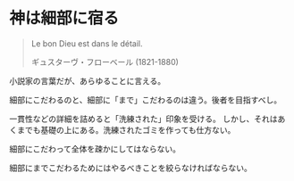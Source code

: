 # 神は細部に宿る

> Le bon Dieu est dans le détail.
>
> ギュスターヴ・フローベール (1821-1880)

小説家の言葉だが、あらゆることに言える。

細部にこだわるのと、細部に「まで」こだわるのは違う。後者を目指すべし。

一貫性などの詳細を詰めると「洗練された」印象を受ける。
しかし、それはあくまでも基礎の上にある。洗練されたゴミを作っても仕方ない。

細部にこだわって全体を疎かにしてはならない。

細部にまでこだわるためにはやるべきことを絞らなければならない。
